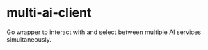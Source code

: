 # multi-ai-client
Go wrapper to interact with and select between multiple AI services simultaneously.
